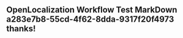 <properties
ms.topic="hero-topic"
ms.test1="hero-topic"
ms.test2="test"/>

## OpenLocalization Workflow Test MarkDown a283e7b8-55cd-4f62-8dda-9317f20f4973 thanks!

